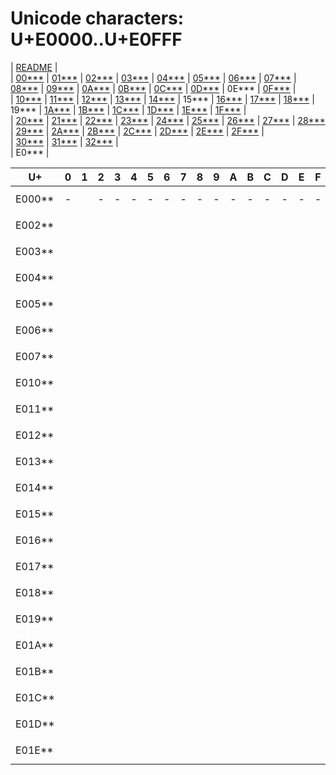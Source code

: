 # Unicode characters: U+E0000..U+E0FFF

| [README](README.md) |\
| [00\*\*\*](00xxx.md) | [01\*\*\*](01xxx.md) | [02\*\*\*](02xxx.md) | [03\*\*\*](03xxx.md) | [04\*\*\*](04xxx.md) | [05\*\*\*](05xxx.md) | [06\*\*\*](06xxx.md) | [07\*\*\*](07xxx.md) | [08\*\*\*](08xxx.md) | [09\*\*\*](09xxx.md) | [0A\*\*\*](0Axxx.md) | [0B\*\*\*](0Bxxx.md) | [0C\*\*\*](0Cxxx.md) | [0D\*\*\*](0Dxxx.md) | 0E\*\*\* | [0F\*\*\*](0Fxxx.md) |\
| [10\*\*\*](10xxx.md) | [11\*\*\*](11xxx.md) | [12\*\*\*](12xxx.md) | [13\*\*\*](13xxx.md) | [14\*\*\*](14xxx.md) | 15\*\*\* | [16\*\*\*](16xxx.md) | [17\*\*\*](17xxx.md) | [18\*\*\*](18xxx.md) | 19\*\*\* | [1A\*\*\*](1Axxx.md) | [1B\*\*\*](1Bxxx.md) | [1C\*\*\*](1Cxxx.md) | [1D\*\*\*](1Dxxx.md) | [1E\*\*\*](1Exxx.md) | [1F\*\*\*](1Fxxx.md) |\
| [20\*\*\*](20xxx.md) | [21\*\*\*](21xxx.md) | [22\*\*\*](22xxx.md) | [23\*\*\*](23xxx.md) | [24\*\*\*](24xxx.md) | [25\*\*\*](25xxx.md) | [26\*\*\*](26xxx.md) | [27\*\*\*](27xxx.md) | [28\*\*\*](28xxx.md) | [29\*\*\*](29xxx.md) | [2A\*\*\*](2Axxx.md) | [2B\*\*\*](2Bxxx.md) | [2C\*\*\*](2Cxxx.md) | [2D\*\*\*](2Dxxx.md) | [2E\*\*\*](2Exxx.md) | [2F\*\*\*](2Fxxx.md) |\
| [30\*\*\*](30xxx.md) | [31\*\*\*](31xxx.md) | [32\*\*\*](32xxx.md) |\
| E0\*\*\* |

| U+ | 0 | 1 | 2 | 3 | 4 | 5 | 6 | 7 | 8 | 9 | A | B | C | D | E | F |
| - | :-: | :-: | :-: | :-: | :-: | :-: | :-: | :-: | :-: | :-: | :-: | :-: | :-: | :-: | :-: | :-: |
| E000\*\* | <span id="E0000" title="U+E0000 (not assigned)">-</span> | <span id="E0001" title="U+E0001 LANGUAGE TAG, Cf">`󠀁`<br>󠀁</span> | <span id="E0002" title="U+E0002 (not assigned)">-</span> | <span id="E0003" title="U+E0003 (not assigned)">-</span> | <span id="E0004" title="U+E0004 (not assigned)">-</span> | <span id="E0005" title="U+E0005 (not assigned)">-</span> | <span id="E0006" title="U+E0006 (not assigned)">-</span> | <span id="E0007" title="U+E0007 (not assigned)">-</span> | <span id="E0008" title="U+E0008 (not assigned)">-</span> | <span id="E0009" title="U+E0009 (not assigned)">-</span> | <span id="E000A" title="U+E000A (not assigned)">-</span> | <span id="E000B" title="U+E000B (not assigned)">-</span> | <span id="E000C" title="U+E000C (not assigned)">-</span> | <span id="E000D" title="U+E000D (not assigned)">-</span> | <span id="E000E" title="U+E000E (not assigned)">-</span> | <span id="E000F" title="U+E000F (not assigned)">-</span> |
| E002\*\* | <span id="E0020" title="U+E0020 TAG SPACE, Cf">`󠀠`<br>󠀠</span> | <span id="E0021" title="U+E0021 TAG EXCLAMATION MARK, Cf">`󠀡`<br>󠀡</span> | <span id="E0022" title="U+E0022 TAG QUOTATION MARK, Cf">`󠀢`<br>󠀢</span> | <span id="E0023" title="U+E0023 TAG NUMBER SIGN, Cf">`󠀣`<br>󠀣</span> | <span id="E0024" title="U+E0024 TAG DOLLAR SIGN, Cf">`󠀤`<br>󠀤</span> | <span id="E0025" title="U+E0025 TAG PERCENT SIGN, Cf">`󠀥`<br>󠀥</span> | <span id="E0026" title="U+E0026 TAG AMPERSAND, Cf">`󠀦`<br>󠀦</span> | <span id="E0027" title="U+E0027 TAG APOSTROPHE, Cf">`󠀧`<br>󠀧</span> | <span id="E0028" title="U+E0028 TAG LEFT PARENTHESIS, Cf">`󠀨`<br>󠀨</span> | <span id="E0029" title="U+E0029 TAG RIGHT PARENTHESIS, Cf">`󠀩`<br>󠀩</span> | <span id="E002A" title="U+E002A TAG ASTERISK, Cf">`󠀪`<br>󠀪</span> | <span id="E002B" title="U+E002B TAG PLUS SIGN, Cf">`󠀫`<br>󠀫</span> | <span id="E002C" title="U+E002C TAG COMMA, Cf">`󠀬`<br>󠀬</span> | <span id="E002D" title="U+E002D TAG HYPHEN-MINUS, Cf">`󠀭`<br>󠀭</span> | <span id="E002E" title="U+E002E TAG FULL STOP, Cf">`󠀮`<br>󠀮</span> | <span id="E002F" title="U+E002F TAG SOLIDUS, Cf">`󠀯`<br>󠀯</span> |
| E003\*\* | <span id="E0030" title="U+E0030 TAG DIGIT ZERO, Cf">`󠀰`<br>󠀰</span> | <span id="E0031" title="U+E0031 TAG DIGIT ONE, Cf">`󠀱`<br>󠀱</span> | <span id="E0032" title="U+E0032 TAG DIGIT TWO, Cf">`󠀲`<br>󠀲</span> | <span id="E0033" title="U+E0033 TAG DIGIT THREE, Cf">`󠀳`<br>󠀳</span> | <span id="E0034" title="U+E0034 TAG DIGIT FOUR, Cf">`󠀴`<br>󠀴</span> | <span id="E0035" title="U+E0035 TAG DIGIT FIVE, Cf">`󠀵`<br>󠀵</span> | <span id="E0036" title="U+E0036 TAG DIGIT SIX, Cf">`󠀶`<br>󠀶</span> | <span id="E0037" title="U+E0037 TAG DIGIT SEVEN, Cf">`󠀷`<br>󠀷</span> | <span id="E0038" title="U+E0038 TAG DIGIT EIGHT, Cf">`󠀸`<br>󠀸</span> | <span id="E0039" title="U+E0039 TAG DIGIT NINE, Cf">`󠀹`<br>󠀹</span> | <span id="E003A" title="U+E003A TAG COLON, Cf">`󠀺`<br>󠀺</span> | <span id="E003B" title="U+E003B TAG SEMICOLON, Cf">`󠀻`<br>󠀻</span> | <span id="E003C" title="U+E003C TAG LESS-THAN SIGN, Cf">`󠀼`<br>󠀼</span> | <span id="E003D" title="U+E003D TAG EQUALS SIGN, Cf">`󠀽`<br>󠀽</span> | <span id="E003E" title="U+E003E TAG GREATER-THAN SIGN, Cf">`󠀾`<br>󠀾</span> | <span id="E003F" title="U+E003F TAG QUESTION MARK, Cf">`󠀿`<br>󠀿</span> |
| E004\*\* | <span id="E0040" title="U+E0040 TAG COMMERCIAL AT, Cf">`󠁀`<br>󠁀</span> | <span id="E0041" title="U+E0041 TAG LATIN CAPITAL LETTER A, Cf">`󠁁`<br>󠁁</span> | <span id="E0042" title="U+E0042 TAG LATIN CAPITAL LETTER B, Cf">`󠁂`<br>󠁂</span> | <span id="E0043" title="U+E0043 TAG LATIN CAPITAL LETTER C, Cf">`󠁃`<br>󠁃</span> | <span id="E0044" title="U+E0044 TAG LATIN CAPITAL LETTER D, Cf">`󠁄`<br>󠁄</span> | <span id="E0045" title="U+E0045 TAG LATIN CAPITAL LETTER E, Cf">`󠁅`<br>󠁅</span> | <span id="E0046" title="U+E0046 TAG LATIN CAPITAL LETTER F, Cf">`󠁆`<br>󠁆</span> | <span id="E0047" title="U+E0047 TAG LATIN CAPITAL LETTER G, Cf">`󠁇`<br>󠁇</span> | <span id="E0048" title="U+E0048 TAG LATIN CAPITAL LETTER H, Cf">`󠁈`<br>󠁈</span> | <span id="E0049" title="U+E0049 TAG LATIN CAPITAL LETTER I, Cf">`󠁉`<br>󠁉</span> | <span id="E004A" title="U+E004A TAG LATIN CAPITAL LETTER J, Cf">`󠁊`<br>󠁊</span> | <span id="E004B" title="U+E004B TAG LATIN CAPITAL LETTER K, Cf">`󠁋`<br>󠁋</span> | <span id="E004C" title="U+E004C TAG LATIN CAPITAL LETTER L, Cf">`󠁌`<br>󠁌</span> | <span id="E004D" title="U+E004D TAG LATIN CAPITAL LETTER M, Cf">`󠁍`<br>󠁍</span> | <span id="E004E" title="U+E004E TAG LATIN CAPITAL LETTER N, Cf">`󠁎`<br>󠁎</span> | <span id="E004F" title="U+E004F TAG LATIN CAPITAL LETTER O, Cf">`󠁏`<br>󠁏</span> |
| E005\*\* | <span id="E0050" title="U+E0050 TAG LATIN CAPITAL LETTER P, Cf">`󠁐`<br>󠁐</span> | <span id="E0051" title="U+E0051 TAG LATIN CAPITAL LETTER Q, Cf">`󠁑`<br>󠁑</span> | <span id="E0052" title="U+E0052 TAG LATIN CAPITAL LETTER R, Cf">`󠁒`<br>󠁒</span> | <span id="E0053" title="U+E0053 TAG LATIN CAPITAL LETTER S, Cf">`󠁓`<br>󠁓</span> | <span id="E0054" title="U+E0054 TAG LATIN CAPITAL LETTER T, Cf">`󠁔`<br>󠁔</span> | <span id="E0055" title="U+E0055 TAG LATIN CAPITAL LETTER U, Cf">`󠁕`<br>󠁕</span> | <span id="E0056" title="U+E0056 TAG LATIN CAPITAL LETTER V, Cf">`󠁖`<br>󠁖</span> | <span id="E0057" title="U+E0057 TAG LATIN CAPITAL LETTER W, Cf">`󠁗`<br>󠁗</span> | <span id="E0058" title="U+E0058 TAG LATIN CAPITAL LETTER X, Cf">`󠁘`<br>󠁘</span> | <span id="E0059" title="U+E0059 TAG LATIN CAPITAL LETTER Y, Cf">`󠁙`<br>󠁙</span> | <span id="E005A" title="U+E005A TAG LATIN CAPITAL LETTER Z, Cf">`󠁚`<br>󠁚</span> | <span id="E005B" title="U+E005B TAG LEFT SQUARE BRACKET, Cf">`󠁛`<br>󠁛</span> | <span id="E005C" title="U+E005C TAG REVERSE SOLIDUS, Cf">`󠁜`<br>󠁜</span> | <span id="E005D" title="U+E005D TAG RIGHT SQUARE BRACKET, Cf">`󠁝`<br>󠁝</span> | <span id="E005E" title="U+E005E TAG CIRCUMFLEX ACCENT, Cf">`󠁞`<br>󠁞</span> | <span id="E005F" title="U+E005F TAG LOW LINE, Cf">`󠁟`<br>󠁟</span> |
| E006\*\* | <span id="E0060" title="U+E0060 TAG GRAVE ACCENT, Cf">`󠁠`<br>󠁠</span> | <span id="E0061" title="U+E0061 TAG LATIN SMALL LETTER A, Cf">`󠁡`<br>󠁡</span> | <span id="E0062" title="U+E0062 TAG LATIN SMALL LETTER B, Cf">`󠁢`<br>󠁢</span> | <span id="E0063" title="U+E0063 TAG LATIN SMALL LETTER C, Cf">`󠁣`<br>󠁣</span> | <span id="E0064" title="U+E0064 TAG LATIN SMALL LETTER D, Cf">`󠁤`<br>󠁤</span> | <span id="E0065" title="U+E0065 TAG LATIN SMALL LETTER E, Cf">`󠁥`<br>󠁥</span> | <span id="E0066" title="U+E0066 TAG LATIN SMALL LETTER F, Cf">`󠁦`<br>󠁦</span> | <span id="E0067" title="U+E0067 TAG LATIN SMALL LETTER G, Cf">`󠁧`<br>󠁧</span> | <span id="E0068" title="U+E0068 TAG LATIN SMALL LETTER H, Cf">`󠁨`<br>󠁨</span> | <span id="E0069" title="U+E0069 TAG LATIN SMALL LETTER I, Cf">`󠁩`<br>󠁩</span> | <span id="E006A" title="U+E006A TAG LATIN SMALL LETTER J, Cf">`󠁪`<br>󠁪</span> | <span id="E006B" title="U+E006B TAG LATIN SMALL LETTER K, Cf">`󠁫`<br>󠁫</span> | <span id="E006C" title="U+E006C TAG LATIN SMALL LETTER L, Cf">`󠁬`<br>󠁬</span> | <span id="E006D" title="U+E006D TAG LATIN SMALL LETTER M, Cf">`󠁭`<br>󠁭</span> | <span id="E006E" title="U+E006E TAG LATIN SMALL LETTER N, Cf">`󠁮`<br>󠁮</span> | <span id="E006F" title="U+E006F TAG LATIN SMALL LETTER O, Cf">`󠁯`<br>󠁯</span> |
| E007\*\* | <span id="E0070" title="U+E0070 TAG LATIN SMALL LETTER P, Cf">`󠁰`<br>󠁰</span> | <span id="E0071" title="U+E0071 TAG LATIN SMALL LETTER Q, Cf">`󠁱`<br>󠁱</span> | <span id="E0072" title="U+E0072 TAG LATIN SMALL LETTER R, Cf">`󠁲`<br>󠁲</span> | <span id="E0073" title="U+E0073 TAG LATIN SMALL LETTER S, Cf">`󠁳`<br>󠁳</span> | <span id="E0074" title="U+E0074 TAG LATIN SMALL LETTER T, Cf">`󠁴`<br>󠁴</span> | <span id="E0075" title="U+E0075 TAG LATIN SMALL LETTER U, Cf">`󠁵`<br>󠁵</span> | <span id="E0076" title="U+E0076 TAG LATIN SMALL LETTER V, Cf">`󠁶`<br>󠁶</span> | <span id="E0077" title="U+E0077 TAG LATIN SMALL LETTER W, Cf">`󠁷`<br>󠁷</span> | <span id="E0078" title="U+E0078 TAG LATIN SMALL LETTER X, Cf">`󠁸`<br>󠁸</span> | <span id="E0079" title="U+E0079 TAG LATIN SMALL LETTER Y, Cf">`󠁹`<br>󠁹</span> | <span id="E007A" title="U+E007A TAG LATIN SMALL LETTER Z, Cf">`󠁺`<br>󠁺</span> | <span id="E007B" title="U+E007B TAG LEFT CURLY BRACKET, Cf">`󠁻`<br>󠁻</span> | <span id="E007C" title="U+E007C TAG VERTICAL LINE, Cf">`󠁼`<br>󠁼</span> | <span id="E007D" title="U+E007D TAG RIGHT CURLY BRACKET, Cf">`󠁽`<br>󠁽</span> | <span id="E007E" title="U+E007E TAG TILDE, Cf">`󠁾`<br>󠁾</span> | <span id="E007F" title="U+E007F CANCEL TAG, Cf">`󠁿`<br>󠁿</span> |
| E010\*\* | <span id="E0100" title="U+E0100 VARIATION SELECTOR-17, Mn">`󠄀`<br>󠄀</span> | <span id="E0101" title="U+E0101 VARIATION SELECTOR-18, Mn">`󠄁`<br>󠄁</span> | <span id="E0102" title="U+E0102 VARIATION SELECTOR-19, Mn">`󠄂`<br>󠄂</span> | <span id="E0103" title="U+E0103 VARIATION SELECTOR-20, Mn">`󠄃`<br>󠄃</span> | <span id="E0104" title="U+E0104 VARIATION SELECTOR-21, Mn">`󠄄`<br>󠄄</span> | <span id="E0105" title="U+E0105 VARIATION SELECTOR-22, Mn">`󠄅`<br>󠄅</span> | <span id="E0106" title="U+E0106 VARIATION SELECTOR-23, Mn">`󠄆`<br>󠄆</span> | <span id="E0107" title="U+E0107 VARIATION SELECTOR-24, Mn">`󠄇`<br>󠄇</span> | <span id="E0108" title="U+E0108 VARIATION SELECTOR-25, Mn">`󠄈`<br>󠄈</span> | <span id="E0109" title="U+E0109 VARIATION SELECTOR-26, Mn">`󠄉`<br>󠄉</span> | <span id="E010A" title="U+E010A VARIATION SELECTOR-27, Mn">`󠄊`<br>󠄊</span> | <span id="E010B" title="U+E010B VARIATION SELECTOR-28, Mn">`󠄋`<br>󠄋</span> | <span id="E010C" title="U+E010C VARIATION SELECTOR-29, Mn">`󠄌`<br>󠄌</span> | <span id="E010D" title="U+E010D VARIATION SELECTOR-30, Mn">`󠄍`<br>󠄍</span> | <span id="E010E" title="U+E010E VARIATION SELECTOR-31, Mn">`󠄎`<br>󠄎</span> | <span id="E010F" title="U+E010F VARIATION SELECTOR-32, Mn">`󠄏`<br>󠄏</span> |
| E011\*\* | <span id="E0110" title="U+E0110 VARIATION SELECTOR-33, Mn">`󠄐`<br>󠄐</span> | <span id="E0111" title="U+E0111 VARIATION SELECTOR-34, Mn">`󠄑`<br>󠄑</span> | <span id="E0112" title="U+E0112 VARIATION SELECTOR-35, Mn">`󠄒`<br>󠄒</span> | <span id="E0113" title="U+E0113 VARIATION SELECTOR-36, Mn">`󠄓`<br>󠄓</span> | <span id="E0114" title="U+E0114 VARIATION SELECTOR-37, Mn">`󠄔`<br>󠄔</span> | <span id="E0115" title="U+E0115 VARIATION SELECTOR-38, Mn">`󠄕`<br>󠄕</span> | <span id="E0116" title="U+E0116 VARIATION SELECTOR-39, Mn">`󠄖`<br>󠄖</span> | <span id="E0117" title="U+E0117 VARIATION SELECTOR-40, Mn">`󠄗`<br>󠄗</span> | <span id="E0118" title="U+E0118 VARIATION SELECTOR-41, Mn">`󠄘`<br>󠄘</span> | <span id="E0119" title="U+E0119 VARIATION SELECTOR-42, Mn">`󠄙`<br>󠄙</span> | <span id="E011A" title="U+E011A VARIATION SELECTOR-43, Mn">`󠄚`<br>󠄚</span> | <span id="E011B" title="U+E011B VARIATION SELECTOR-44, Mn">`󠄛`<br>󠄛</span> | <span id="E011C" title="U+E011C VARIATION SELECTOR-45, Mn">`󠄜`<br>󠄜</span> | <span id="E011D" title="U+E011D VARIATION SELECTOR-46, Mn">`󠄝`<br>󠄝</span> | <span id="E011E" title="U+E011E VARIATION SELECTOR-47, Mn">`󠄞`<br>󠄞</span> | <span id="E011F" title="U+E011F VARIATION SELECTOR-48, Mn">`󠄟`<br>󠄟</span> |
| E012\*\* | <span id="E0120" title="U+E0120 VARIATION SELECTOR-49, Mn">`󠄠`<br>󠄠</span> | <span id="E0121" title="U+E0121 VARIATION SELECTOR-50, Mn">`󠄡`<br>󠄡</span> | <span id="E0122" title="U+E0122 VARIATION SELECTOR-51, Mn">`󠄢`<br>󠄢</span> | <span id="E0123" title="U+E0123 VARIATION SELECTOR-52, Mn">`󠄣`<br>󠄣</span> | <span id="E0124" title="U+E0124 VARIATION SELECTOR-53, Mn">`󠄤`<br>󠄤</span> | <span id="E0125" title="U+E0125 VARIATION SELECTOR-54, Mn">`󠄥`<br>󠄥</span> | <span id="E0126" title="U+E0126 VARIATION SELECTOR-55, Mn">`󠄦`<br>󠄦</span> | <span id="E0127" title="U+E0127 VARIATION SELECTOR-56, Mn">`󠄧`<br>󠄧</span> | <span id="E0128" title="U+E0128 VARIATION SELECTOR-57, Mn">`󠄨`<br>󠄨</span> | <span id="E0129" title="U+E0129 VARIATION SELECTOR-58, Mn">`󠄩`<br>󠄩</span> | <span id="E012A" title="U+E012A VARIATION SELECTOR-59, Mn">`󠄪`<br>󠄪</span> | <span id="E012B" title="U+E012B VARIATION SELECTOR-60, Mn">`󠄫`<br>󠄫</span> | <span id="E012C" title="U+E012C VARIATION SELECTOR-61, Mn">`󠄬`<br>󠄬</span> | <span id="E012D" title="U+E012D VARIATION SELECTOR-62, Mn">`󠄭`<br>󠄭</span> | <span id="E012E" title="U+E012E VARIATION SELECTOR-63, Mn">`󠄮`<br>󠄮</span> | <span id="E012F" title="U+E012F VARIATION SELECTOR-64, Mn">`󠄯`<br>󠄯</span> |
| E013\*\* | <span id="E0130" title="U+E0130 VARIATION SELECTOR-65, Mn">`󠄰`<br>󠄰</span> | <span id="E0131" title="U+E0131 VARIATION SELECTOR-66, Mn">`󠄱`<br>󠄱</span> | <span id="E0132" title="U+E0132 VARIATION SELECTOR-67, Mn">`󠄲`<br>󠄲</span> | <span id="E0133" title="U+E0133 VARIATION SELECTOR-68, Mn">`󠄳`<br>󠄳</span> | <span id="E0134" title="U+E0134 VARIATION SELECTOR-69, Mn">`󠄴`<br>󠄴</span> | <span id="E0135" title="U+E0135 VARIATION SELECTOR-70, Mn">`󠄵`<br>󠄵</span> | <span id="E0136" title="U+E0136 VARIATION SELECTOR-71, Mn">`󠄶`<br>󠄶</span> | <span id="E0137" title="U+E0137 VARIATION SELECTOR-72, Mn">`󠄷`<br>󠄷</span> | <span id="E0138" title="U+E0138 VARIATION SELECTOR-73, Mn">`󠄸`<br>󠄸</span> | <span id="E0139" title="U+E0139 VARIATION SELECTOR-74, Mn">`󠄹`<br>󠄹</span> | <span id="E013A" title="U+E013A VARIATION SELECTOR-75, Mn">`󠄺`<br>󠄺</span> | <span id="E013B" title="U+E013B VARIATION SELECTOR-76, Mn">`󠄻`<br>󠄻</span> | <span id="E013C" title="U+E013C VARIATION SELECTOR-77, Mn">`󠄼`<br>󠄼</span> | <span id="E013D" title="U+E013D VARIATION SELECTOR-78, Mn">`󠄽`<br>󠄽</span> | <span id="E013E" title="U+E013E VARIATION SELECTOR-79, Mn">`󠄾`<br>󠄾</span> | <span id="E013F" title="U+E013F VARIATION SELECTOR-80, Mn">`󠄿`<br>󠄿</span> |
| E014\*\* | <span id="E0140" title="U+E0140 VARIATION SELECTOR-81, Mn">`󠅀`<br>󠅀</span> | <span id="E0141" title="U+E0141 VARIATION SELECTOR-82, Mn">`󠅁`<br>󠅁</span> | <span id="E0142" title="U+E0142 VARIATION SELECTOR-83, Mn">`󠅂`<br>󠅂</span> | <span id="E0143" title="U+E0143 VARIATION SELECTOR-84, Mn">`󠅃`<br>󠅃</span> | <span id="E0144" title="U+E0144 VARIATION SELECTOR-85, Mn">`󠅄`<br>󠅄</span> | <span id="E0145" title="U+E0145 VARIATION SELECTOR-86, Mn">`󠅅`<br>󠅅</span> | <span id="E0146" title="U+E0146 VARIATION SELECTOR-87, Mn">`󠅆`<br>󠅆</span> | <span id="E0147" title="U+E0147 VARIATION SELECTOR-88, Mn">`󠅇`<br>󠅇</span> | <span id="E0148" title="U+E0148 VARIATION SELECTOR-89, Mn">`󠅈`<br>󠅈</span> | <span id="E0149" title="U+E0149 VARIATION SELECTOR-90, Mn">`󠅉`<br>󠅉</span> | <span id="E014A" title="U+E014A VARIATION SELECTOR-91, Mn">`󠅊`<br>󠅊</span> | <span id="E014B" title="U+E014B VARIATION SELECTOR-92, Mn">`󠅋`<br>󠅋</span> | <span id="E014C" title="U+E014C VARIATION SELECTOR-93, Mn">`󠅌`<br>󠅌</span> | <span id="E014D" title="U+E014D VARIATION SELECTOR-94, Mn">`󠅍`<br>󠅍</span> | <span id="E014E" title="U+E014E VARIATION SELECTOR-95, Mn">`󠅎`<br>󠅎</span> | <span id="E014F" title="U+E014F VARIATION SELECTOR-96, Mn">`󠅏`<br>󠅏</span> |
| E015\*\* | <span id="E0150" title="U+E0150 VARIATION SELECTOR-97, Mn">`󠅐`<br>󠅐</span> | <span id="E0151" title="U+E0151 VARIATION SELECTOR-98, Mn">`󠅑`<br>󠅑</span> | <span id="E0152" title="U+E0152 VARIATION SELECTOR-99, Mn">`󠅒`<br>󠅒</span> | <span id="E0153" title="U+E0153 VARIATION SELECTOR-100, Mn">`󠅓`<br>󠅓</span> | <span id="E0154" title="U+E0154 VARIATION SELECTOR-101, Mn">`󠅔`<br>󠅔</span> | <span id="E0155" title="U+E0155 VARIATION SELECTOR-102, Mn">`󠅕`<br>󠅕</span> | <span id="E0156" title="U+E0156 VARIATION SELECTOR-103, Mn">`󠅖`<br>󠅖</span> | <span id="E0157" title="U+E0157 VARIATION SELECTOR-104, Mn">`󠅗`<br>󠅗</span> | <span id="E0158" title="U+E0158 VARIATION SELECTOR-105, Mn">`󠅘`<br>󠅘</span> | <span id="E0159" title="U+E0159 VARIATION SELECTOR-106, Mn">`󠅙`<br>󠅙</span> | <span id="E015A" title="U+E015A VARIATION SELECTOR-107, Mn">`󠅚`<br>󠅚</span> | <span id="E015B" title="U+E015B VARIATION SELECTOR-108, Mn">`󠅛`<br>󠅛</span> | <span id="E015C" title="U+E015C VARIATION SELECTOR-109, Mn">`󠅜`<br>󠅜</span> | <span id="E015D" title="U+E015D VARIATION SELECTOR-110, Mn">`󠅝`<br>󠅝</span> | <span id="E015E" title="U+E015E VARIATION SELECTOR-111, Mn">`󠅞`<br>󠅞</span> | <span id="E015F" title="U+E015F VARIATION SELECTOR-112, Mn">`󠅟`<br>󠅟</span> |
| E016\*\* | <span id="E0160" title="U+E0160 VARIATION SELECTOR-113, Mn">`󠅠`<br>󠅠</span> | <span id="E0161" title="U+E0161 VARIATION SELECTOR-114, Mn">`󠅡`<br>󠅡</span> | <span id="E0162" title="U+E0162 VARIATION SELECTOR-115, Mn">`󠅢`<br>󠅢</span> | <span id="E0163" title="U+E0163 VARIATION SELECTOR-116, Mn">`󠅣`<br>󠅣</span> | <span id="E0164" title="U+E0164 VARIATION SELECTOR-117, Mn">`󠅤`<br>󠅤</span> | <span id="E0165" title="U+E0165 VARIATION SELECTOR-118, Mn">`󠅥`<br>󠅥</span> | <span id="E0166" title="U+E0166 VARIATION SELECTOR-119, Mn">`󠅦`<br>󠅦</span> | <span id="E0167" title="U+E0167 VARIATION SELECTOR-120, Mn">`󠅧`<br>󠅧</span> | <span id="E0168" title="U+E0168 VARIATION SELECTOR-121, Mn">`󠅨`<br>󠅨</span> | <span id="E0169" title="U+E0169 VARIATION SELECTOR-122, Mn">`󠅩`<br>󠅩</span> | <span id="E016A" title="U+E016A VARIATION SELECTOR-123, Mn">`󠅪`<br>󠅪</span> | <span id="E016B" title="U+E016B VARIATION SELECTOR-124, Mn">`󠅫`<br>󠅫</span> | <span id="E016C" title="U+E016C VARIATION SELECTOR-125, Mn">`󠅬`<br>󠅬</span> | <span id="E016D" title="U+E016D VARIATION SELECTOR-126, Mn">`󠅭`<br>󠅭</span> | <span id="E016E" title="U+E016E VARIATION SELECTOR-127, Mn">`󠅮`<br>󠅮</span> | <span id="E016F" title="U+E016F VARIATION SELECTOR-128, Mn">`󠅯`<br>󠅯</span> |
| E017\*\* | <span id="E0170" title="U+E0170 VARIATION SELECTOR-129, Mn">`󠅰`<br>󠅰</span> | <span id="E0171" title="U+E0171 VARIATION SELECTOR-130, Mn">`󠅱`<br>󠅱</span> | <span id="E0172" title="U+E0172 VARIATION SELECTOR-131, Mn">`󠅲`<br>󠅲</span> | <span id="E0173" title="U+E0173 VARIATION SELECTOR-132, Mn">`󠅳`<br>󠅳</span> | <span id="E0174" title="U+E0174 VARIATION SELECTOR-133, Mn">`󠅴`<br>󠅴</span> | <span id="E0175" title="U+E0175 VARIATION SELECTOR-134, Mn">`󠅵`<br>󠅵</span> | <span id="E0176" title="U+E0176 VARIATION SELECTOR-135, Mn">`󠅶`<br>󠅶</span> | <span id="E0177" title="U+E0177 VARIATION SELECTOR-136, Mn">`󠅷`<br>󠅷</span> | <span id="E0178" title="U+E0178 VARIATION SELECTOR-137, Mn">`󠅸`<br>󠅸</span> | <span id="E0179" title="U+E0179 VARIATION SELECTOR-138, Mn">`󠅹`<br>󠅹</span> | <span id="E017A" title="U+E017A VARIATION SELECTOR-139, Mn">`󠅺`<br>󠅺</span> | <span id="E017B" title="U+E017B VARIATION SELECTOR-140, Mn">`󠅻`<br>󠅻</span> | <span id="E017C" title="U+E017C VARIATION SELECTOR-141, Mn">`󠅼`<br>󠅼</span> | <span id="E017D" title="U+E017D VARIATION SELECTOR-142, Mn">`󠅽`<br>󠅽</span> | <span id="E017E" title="U+E017E VARIATION SELECTOR-143, Mn">`󠅾`<br>󠅾</span> | <span id="E017F" title="U+E017F VARIATION SELECTOR-144, Mn">`󠅿`<br>󠅿</span> |
| E018\*\* | <span id="E0180" title="U+E0180 VARIATION SELECTOR-145, Mn">`󠆀`<br>󠆀</span> | <span id="E0181" title="U+E0181 VARIATION SELECTOR-146, Mn">`󠆁`<br>󠆁</span> | <span id="E0182" title="U+E0182 VARIATION SELECTOR-147, Mn">`󠆂`<br>󠆂</span> | <span id="E0183" title="U+E0183 VARIATION SELECTOR-148, Mn">`󠆃`<br>󠆃</span> | <span id="E0184" title="U+E0184 VARIATION SELECTOR-149, Mn">`󠆄`<br>󠆄</span> | <span id="E0185" title="U+E0185 VARIATION SELECTOR-150, Mn">`󠆅`<br>󠆅</span> | <span id="E0186" title="U+E0186 VARIATION SELECTOR-151, Mn">`󠆆`<br>󠆆</span> | <span id="E0187" title="U+E0187 VARIATION SELECTOR-152, Mn">`󠆇`<br>󠆇</span> | <span id="E0188" title="U+E0188 VARIATION SELECTOR-153, Mn">`󠆈`<br>󠆈</span> | <span id="E0189" title="U+E0189 VARIATION SELECTOR-154, Mn">`󠆉`<br>󠆉</span> | <span id="E018A" title="U+E018A VARIATION SELECTOR-155, Mn">`󠆊`<br>󠆊</span> | <span id="E018B" title="U+E018B VARIATION SELECTOR-156, Mn">`󠆋`<br>󠆋</span> | <span id="E018C" title="U+E018C VARIATION SELECTOR-157, Mn">`󠆌`<br>󠆌</span> | <span id="E018D" title="U+E018D VARIATION SELECTOR-158, Mn">`󠆍`<br>󠆍</span> | <span id="E018E" title="U+E018E VARIATION SELECTOR-159, Mn">`󠆎`<br>󠆎</span> | <span id="E018F" title="U+E018F VARIATION SELECTOR-160, Mn">`󠆏`<br>󠆏</span> |
| E019\*\* | <span id="E0190" title="U+E0190 VARIATION SELECTOR-161, Mn">`󠆐`<br>󠆐</span> | <span id="E0191" title="U+E0191 VARIATION SELECTOR-162, Mn">`󠆑`<br>󠆑</span> | <span id="E0192" title="U+E0192 VARIATION SELECTOR-163, Mn">`󠆒`<br>󠆒</span> | <span id="E0193" title="U+E0193 VARIATION SELECTOR-164, Mn">`󠆓`<br>󠆓</span> | <span id="E0194" title="U+E0194 VARIATION SELECTOR-165, Mn">`󠆔`<br>󠆔</span> | <span id="E0195" title="U+E0195 VARIATION SELECTOR-166, Mn">`󠆕`<br>󠆕</span> | <span id="E0196" title="U+E0196 VARIATION SELECTOR-167, Mn">`󠆖`<br>󠆖</span> | <span id="E0197" title="U+E0197 VARIATION SELECTOR-168, Mn">`󠆗`<br>󠆗</span> | <span id="E0198" title="U+E0198 VARIATION SELECTOR-169, Mn">`󠆘`<br>󠆘</span> | <span id="E0199" title="U+E0199 VARIATION SELECTOR-170, Mn">`󠆙`<br>󠆙</span> | <span id="E019A" title="U+E019A VARIATION SELECTOR-171, Mn">`󠆚`<br>󠆚</span> | <span id="E019B" title="U+E019B VARIATION SELECTOR-172, Mn">`󠆛`<br>󠆛</span> | <span id="E019C" title="U+E019C VARIATION SELECTOR-173, Mn">`󠆜`<br>󠆜</span> | <span id="E019D" title="U+E019D VARIATION SELECTOR-174, Mn">`󠆝`<br>󠆝</span> | <span id="E019E" title="U+E019E VARIATION SELECTOR-175, Mn">`󠆞`<br>󠆞</span> | <span id="E019F" title="U+E019F VARIATION SELECTOR-176, Mn">`󠆟`<br>󠆟</span> |
| E01A\*\* | <span id="E01A0" title="U+E01A0 VARIATION SELECTOR-177, Mn">`󠆠`<br>󠆠</span> | <span id="E01A1" title="U+E01A1 VARIATION SELECTOR-178, Mn">`󠆡`<br>󠆡</span> | <span id="E01A2" title="U+E01A2 VARIATION SELECTOR-179, Mn">`󠆢`<br>󠆢</span> | <span id="E01A3" title="U+E01A3 VARIATION SELECTOR-180, Mn">`󠆣`<br>󠆣</span> | <span id="E01A4" title="U+E01A4 VARIATION SELECTOR-181, Mn">`󠆤`<br>󠆤</span> | <span id="E01A5" title="U+E01A5 VARIATION SELECTOR-182, Mn">`󠆥`<br>󠆥</span> | <span id="E01A6" title="U+E01A6 VARIATION SELECTOR-183, Mn">`󠆦`<br>󠆦</span> | <span id="E01A7" title="U+E01A7 VARIATION SELECTOR-184, Mn">`󠆧`<br>󠆧</span> | <span id="E01A8" title="U+E01A8 VARIATION SELECTOR-185, Mn">`󠆨`<br>󠆨</span> | <span id="E01A9" title="U+E01A9 VARIATION SELECTOR-186, Mn">`󠆩`<br>󠆩</span> | <span id="E01AA" title="U+E01AA VARIATION SELECTOR-187, Mn">`󠆪`<br>󠆪</span> | <span id="E01AB" title="U+E01AB VARIATION SELECTOR-188, Mn">`󠆫`<br>󠆫</span> | <span id="E01AC" title="U+E01AC VARIATION SELECTOR-189, Mn">`󠆬`<br>󠆬</span> | <span id="E01AD" title="U+E01AD VARIATION SELECTOR-190, Mn">`󠆭`<br>󠆭</span> | <span id="E01AE" title="U+E01AE VARIATION SELECTOR-191, Mn">`󠆮`<br>󠆮</span> | <span id="E01AF" title="U+E01AF VARIATION SELECTOR-192, Mn">`󠆯`<br>󠆯</span> |
| E01B\*\* | <span id="E01B0" title="U+E01B0 VARIATION SELECTOR-193, Mn">`󠆰`<br>󠆰</span> | <span id="E01B1" title="U+E01B1 VARIATION SELECTOR-194, Mn">`󠆱`<br>󠆱</span> | <span id="E01B2" title="U+E01B2 VARIATION SELECTOR-195, Mn">`󠆲`<br>󠆲</span> | <span id="E01B3" title="U+E01B3 VARIATION SELECTOR-196, Mn">`󠆳`<br>󠆳</span> | <span id="E01B4" title="U+E01B4 VARIATION SELECTOR-197, Mn">`󠆴`<br>󠆴</span> | <span id="E01B5" title="U+E01B5 VARIATION SELECTOR-198, Mn">`󠆵`<br>󠆵</span> | <span id="E01B6" title="U+E01B6 VARIATION SELECTOR-199, Mn">`󠆶`<br>󠆶</span> | <span id="E01B7" title="U+E01B7 VARIATION SELECTOR-200, Mn">`󠆷`<br>󠆷</span> | <span id="E01B8" title="U+E01B8 VARIATION SELECTOR-201, Mn">`󠆸`<br>󠆸</span> | <span id="E01B9" title="U+E01B9 VARIATION SELECTOR-202, Mn">`󠆹`<br>󠆹</span> | <span id="E01BA" title="U+E01BA VARIATION SELECTOR-203, Mn">`󠆺`<br>󠆺</span> | <span id="E01BB" title="U+E01BB VARIATION SELECTOR-204, Mn">`󠆻`<br>󠆻</span> | <span id="E01BC" title="U+E01BC VARIATION SELECTOR-205, Mn">`󠆼`<br>󠆼</span> | <span id="E01BD" title="U+E01BD VARIATION SELECTOR-206, Mn">`󠆽`<br>󠆽</span> | <span id="E01BE" title="U+E01BE VARIATION SELECTOR-207, Mn">`󠆾`<br>󠆾</span> | <span id="E01BF" title="U+E01BF VARIATION SELECTOR-208, Mn">`󠆿`<br>󠆿</span> |
| E01C\*\* | <span id="E01C0" title="U+E01C0 VARIATION SELECTOR-209, Mn">`󠇀`<br>󠇀</span> | <span id="E01C1" title="U+E01C1 VARIATION SELECTOR-210, Mn">`󠇁`<br>󠇁</span> | <span id="E01C2" title="U+E01C2 VARIATION SELECTOR-211, Mn">`󠇂`<br>󠇂</span> | <span id="E01C3" title="U+E01C3 VARIATION SELECTOR-212, Mn">`󠇃`<br>󠇃</span> | <span id="E01C4" title="U+E01C4 VARIATION SELECTOR-213, Mn">`󠇄`<br>󠇄</span> | <span id="E01C5" title="U+E01C5 VARIATION SELECTOR-214, Mn">`󠇅`<br>󠇅</span> | <span id="E01C6" title="U+E01C6 VARIATION SELECTOR-215, Mn">`󠇆`<br>󠇆</span> | <span id="E01C7" title="U+E01C7 VARIATION SELECTOR-216, Mn">`󠇇`<br>󠇇</span> | <span id="E01C8" title="U+E01C8 VARIATION SELECTOR-217, Mn">`󠇈`<br>󠇈</span> | <span id="E01C9" title="U+E01C9 VARIATION SELECTOR-218, Mn">`󠇉`<br>󠇉</span> | <span id="E01CA" title="U+E01CA VARIATION SELECTOR-219, Mn">`󠇊`<br>󠇊</span> | <span id="E01CB" title="U+E01CB VARIATION SELECTOR-220, Mn">`󠇋`<br>󠇋</span> | <span id="E01CC" title="U+E01CC VARIATION SELECTOR-221, Mn">`󠇌`<br>󠇌</span> | <span id="E01CD" title="U+E01CD VARIATION SELECTOR-222, Mn">`󠇍`<br>󠇍</span> | <span id="E01CE" title="U+E01CE VARIATION SELECTOR-223, Mn">`󠇎`<br>󠇎</span> | <span id="E01CF" title="U+E01CF VARIATION SELECTOR-224, Mn">`󠇏`<br>󠇏</span> |
| E01D\*\* | <span id="E01D0" title="U+E01D0 VARIATION SELECTOR-225, Mn">`󠇐`<br>󠇐</span> | <span id="E01D1" title="U+E01D1 VARIATION SELECTOR-226, Mn">`󠇑`<br>󠇑</span> | <span id="E01D2" title="U+E01D2 VARIATION SELECTOR-227, Mn">`󠇒`<br>󠇒</span> | <span id="E01D3" title="U+E01D3 VARIATION SELECTOR-228, Mn">`󠇓`<br>󠇓</span> | <span id="E01D4" title="U+E01D4 VARIATION SELECTOR-229, Mn">`󠇔`<br>󠇔</span> | <span id="E01D5" title="U+E01D5 VARIATION SELECTOR-230, Mn">`󠇕`<br>󠇕</span> | <span id="E01D6" title="U+E01D6 VARIATION SELECTOR-231, Mn">`󠇖`<br>󠇖</span> | <span id="E01D7" title="U+E01D7 VARIATION SELECTOR-232, Mn">`󠇗`<br>󠇗</span> | <span id="E01D8" title="U+E01D8 VARIATION SELECTOR-233, Mn">`󠇘`<br>󠇘</span> | <span id="E01D9" title="U+E01D9 VARIATION SELECTOR-234, Mn">`󠇙`<br>󠇙</span> | <span id="E01DA" title="U+E01DA VARIATION SELECTOR-235, Mn">`󠇚`<br>󠇚</span> | <span id="E01DB" title="U+E01DB VARIATION SELECTOR-236, Mn">`󠇛`<br>󠇛</span> | <span id="E01DC" title="U+E01DC VARIATION SELECTOR-237, Mn">`󠇜`<br>󠇜</span> | <span id="E01DD" title="U+E01DD VARIATION SELECTOR-238, Mn">`󠇝`<br>󠇝</span> | <span id="E01DE" title="U+E01DE VARIATION SELECTOR-239, Mn">`󠇞`<br>󠇞</span> | <span id="E01DF" title="U+E01DF VARIATION SELECTOR-240, Mn">`󠇟`<br>󠇟</span> |
| E01E\*\* | <span id="E01E0" title="U+E01E0 VARIATION SELECTOR-241, Mn">`󠇠`<br>󠇠</span> | <span id="E01E1" title="U+E01E1 VARIATION SELECTOR-242, Mn">`󠇡`<br>󠇡</span> | <span id="E01E2" title="U+E01E2 VARIATION SELECTOR-243, Mn">`󠇢`<br>󠇢</span> | <span id="E01E3" title="U+E01E3 VARIATION SELECTOR-244, Mn">`󠇣`<br>󠇣</span> | <span id="E01E4" title="U+E01E4 VARIATION SELECTOR-245, Mn">`󠇤`<br>󠇤</span> | <span id="E01E5" title="U+E01E5 VARIATION SELECTOR-246, Mn">`󠇥`<br>󠇥</span> | <span id="E01E6" title="U+E01E6 VARIATION SELECTOR-247, Mn">`󠇦`<br>󠇦</span> | <span id="E01E7" title="U+E01E7 VARIATION SELECTOR-248, Mn">`󠇧`<br>󠇧</span> | <span id="E01E8" title="U+E01E8 VARIATION SELECTOR-249, Mn">`󠇨`<br>󠇨</span> | <span id="E01E9" title="U+E01E9 VARIATION SELECTOR-250, Mn">`󠇩`<br>󠇩</span> | <span id="E01EA" title="U+E01EA VARIATION SELECTOR-251, Mn">`󠇪`<br>󠇪</span> | <span id="E01EB" title="U+E01EB VARIATION SELECTOR-252, Mn">`󠇫`<br>󠇫</span> | <span id="E01EC" title="U+E01EC VARIATION SELECTOR-253, Mn">`󠇬`<br>󠇬</span> | <span id="E01ED" title="U+E01ED VARIATION SELECTOR-254, Mn">`󠇭`<br>󠇭</span> | <span id="E01EE" title="U+E01EE VARIATION SELECTOR-255, Mn">`󠇮`<br>󠇮</span> | <span id="E01EF" title="U+E01EF VARIATION SELECTOR-256, Mn">`󠇯`<br>󠇯</span> |
